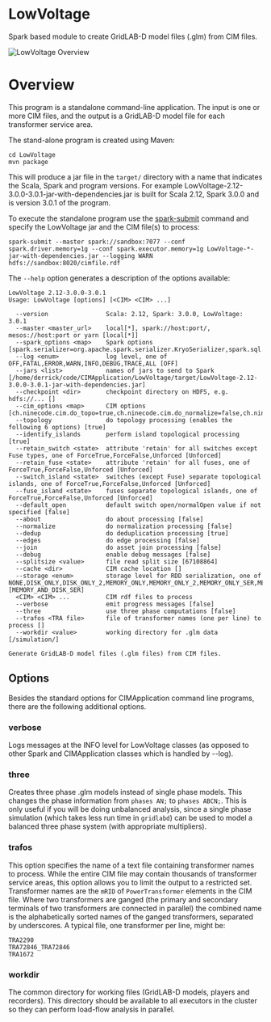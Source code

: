 LowVoltage
======

Spark based module to create GridLAB-D model files (.glm) from CIM files.

![LowVoltage Overview](https://rawgit.com/derrickoswald/CIMApplication/master/LowVoltage/img/LowVoltage.svg "Overview diagram")

# Overview

This program is a standalone command-line application.
The input is one or more CIM files,
and the output is a GridLAB-D model file for each transformer service area. 

The stand-alone program is created using Maven:
```
cd LowVoltage
mvn package
```

This will produce a jar file in the `target/` directory with a name that indicates the Scala, Spark and program versions.
For example LowVoltage-2.12-3.0.0-3.0.1-jar-with-dependencies.jar is built for Scala 2.12, Spark 3.0.0 and is version 3.0.1 of the program.

To execute the standalone program use the
[spark-submit](https://spark.apache.org/docs/latest/submitting-applications.html#launching-applications-with-spark-submit)
command and specify the LowVoltage jar and the CIM file(s) to process:
```
spark-submit --master spark://sandbox:7077 --conf spark.driver.memory=1g --conf spark.executor.memory=1g LowVoltage-*-jar-with-dependencies.jar --logging WARN hdfs://sandbox:8020/cimfile.rdf
```

The `--help` option generates a description of the options available:

```
LowVoltage 2.12-3.0.0-3.0.1
Usage: LowVoltage [options] [<CIM> <CIM> ...]

  --version                Scala: 2.12, Spark: 3.0.0, LowVoltage: 3.0.1
  --master <master_url>    local[*], spark://host:port/, mesos://host:port or yarn [local[*]]
  --spark_options <map>    Spark options [spark.serializer=org.apache.spark.serializer.KryoSerializer,spark.sql.catalog.casscatalog=com.datastax.spark.connector.datasource.CassandraCatalog,spark.kryo.registrator=ch.ninecode.cim.CIMRegistrator,spark.graphx.pregel.checkpointInterval=8,spark.ui.showConsoleProgress=false,spark.sql.debug.maxToStringFields=250]
  --log <enum>             log level, one of OFF,FATAL,ERROR,WARN,INFO,DEBUG,TRACE,ALL [OFF]
  --jars <list>            names of jars to send to Spark [/home/derrick/code/CIMApplication/LowVoltage/target/LowVoltage-2.12-3.0.0-3.0.1-jar-with-dependencies.jar]
  --checkpoint <dir>       checkpoint directory on HDFS, e.g. hdfs://... []
  --cim_options <map>      CIM options [ch.ninecode.cim.do_topo=true,ch.ninecode.cim.do_normalize=false,ch.ninecode.cim.do_join=false,ch.ninecode.cim.default_switch_open_state=false,ch.ninecode.cim.do_deduplication=true,path=,ch.ninecode.cim.debug=false,ch.ninecode.cim.split_maxsize=67108864,ch.ninecode.cim.force_retain_fuses=Unforced,ch.ninecode.cim.force_switch_separate_islands=Unforced,ch.ninecode.cim.do_topo_islands=true,ch.ninecode.cim.force_fuse_separate_islands=Unforced,ch.ninecode.cim.force_retain_switches=Unforced,ch.ninecode.cim.make_edges=false,StorageLevel=MEMORY_AND_DISK_SER,ch.ninecode.cim.cache=,ch.ninecode.cim.do_about=false]
  --topology               do topology processing (enables the following 6 options) [true]
  --identify_islands       perform island topological processing [true]
  --retain_switch <state>  attribute 'retain' for all switches except Fuse types, one of ForceTrue,ForceFalse,Unforced [Unforced]
  --retain_fuse <state>    attribute 'retain' for all fuses, one of ForceTrue,ForceFalse,Unforced [Unforced]
  --switch_island <state>  switches (except Fuse) separate topological islands, one of ForceTrue,ForceFalse,Unforced [Unforced]
  --fuse_island <state>    fuses separate topological islands, one of ForceTrue,ForceFalse,Unforced [Unforced]
  --default_open           default switch open/normalOpen value if not specified [false]
  --about                  do about processing [false]
  --normalize              do normalization processing [false]
  --dedup                  do deduplication processing [true]
  --edges                  do edge processing [false]
  --join                   do asset join processing [false]
  --debug                  enable debug messages [false]
  --splitsize <value>      file read split size [67108864]
  --cache <dir>            CIM cache location []
  --storage <enum>         storage level for RDD serialization, one of NONE,DISK_ONLY,DISK_ONLY_2,MEMORY_ONLY,MEMORY_ONLY_2,MEMORY_ONLY_SER,MEMORY_ONLY_SER_2,MEMORY_AND_DISK,MEMORY_AND_DISK_2,MEMORY_AND_DISK_SER,MEMORY_AND_DISK_SER_2,OFF_HEAP [MEMORY_AND_DISK_SER]
  <CIM> <CIM> ...          CIM rdf files to process
  --verbose                emit progress messages [false]
  --three                  use three phase computations [false]
  --trafos <TRA file>      file of transformer names (one per line) to process []
  --workdir <value>        working directory for .glm data [/simulation/]

Generate GridLAB-D model files (.glm files) from CIM files.
```

## Options

Besides the standard options for CIMApplication command line programs,
there are the following additional options.

### verbose
Logs messages at the INFO level for LowVoltage classes
(as opposed to other Spark and CIMApplication classes which is handled by --log).

### three
Creates three phase .glm models instead of single phase models.
This changes the phase information from ```phases AN;``` to ```phases ABCN;```.
This is only useful if you will be doing unbalanced analysis,
since a single phase simulation (which takes less run time in ```gridlabd```)
can be used to model a balanced three phase system (with appropriate multipliers). 

### trafos
This option specifies the name of a text file containing transformer names to process.
While the entire CIM file may contain thousands of transformer service areas,
this option allows you to limit the output to a restricted set.
Transformer names are the ```mRID``` of ```PowerTransformer``` elements in the CIM file.
Where two transformers are ganged
(the primary and secondary terminals of two transformers are connected in parallel)
the combined name is the alphabetically sorted names of the ganged transformers,
separated by underscores.
A typical file, one transformer per line, might be:
```
TRA2290
TRA72846_TRA72846
TRA1672
```

### workdir
The common directory for working files (GridLAB-D models, players and recorders).
This directory should be available to all executors in the cluster so they can perform
load-flow analysis in parallel.

